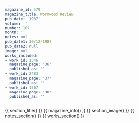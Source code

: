 ```yaml
---
magazine_id: 579
magazine_title: Wormwood Review
pub_date: '1987'
volume: ''
number: 105
month: ''
notes: null
pub_date1: 30/12/1987
pub_date2: null
image: null
works_included:
- work_id: 1346
  magazine_page: '36'
  published_as: ''
- work_id: 2483
  magazine_page: '37'
  published_as: ''
- work_id: 1507
  magazine_page: '38'
  published_as: ''
---
```


{{ section_title() }}
{{ magazine_info() }}
{{ section_image() }}
{{ notes_section() }}
{{ works_section() }}
